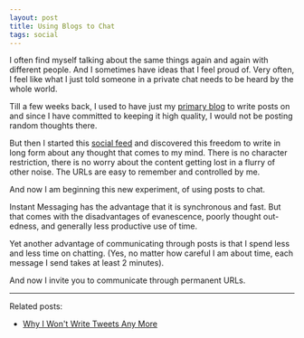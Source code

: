 ```yaml
---
layout: post
title: Using Blogs to Chat
tags: social
---
```


I often find myself talking about the same things again and again with different people. And I sometimes have ideas that I feel proud of. Very often, I feel like what I just told someone in a private chat needs to be heard by the whole world.

Till a few weeks back, I used to have just my [primary blog](http://blog.learnlearn.in) to write posts on and since I have committed to keeping it high quality, I would not be posting random thoughts there.

But then I started this [social feed](/social-feed/) and discovered this freedom to write in long form about any thought that comes to my mind. There is no character restriction, there is no worry about the content getting lost in a flurry of other noise. The URLs are easy to remember and controlled by me.

And now I am beginning this new experiment, of using posts to chat.

Instant Messaging has the advantage that it is synchronous and fast. But that comes with the disadvantages of evanescence, poorly thought out-edness, and generally less productive use of time.

Yet another advantage of communicating through posts is that I spend less and less time on chatting. (Yes, no matter how careful I am about time, each message I send takes at least 2 minutes).

And now I invite you to communicate through permanent URLs.

---

Related posts:
* [Why I Won't Write Tweets Any More](/anti-social-twitter/)